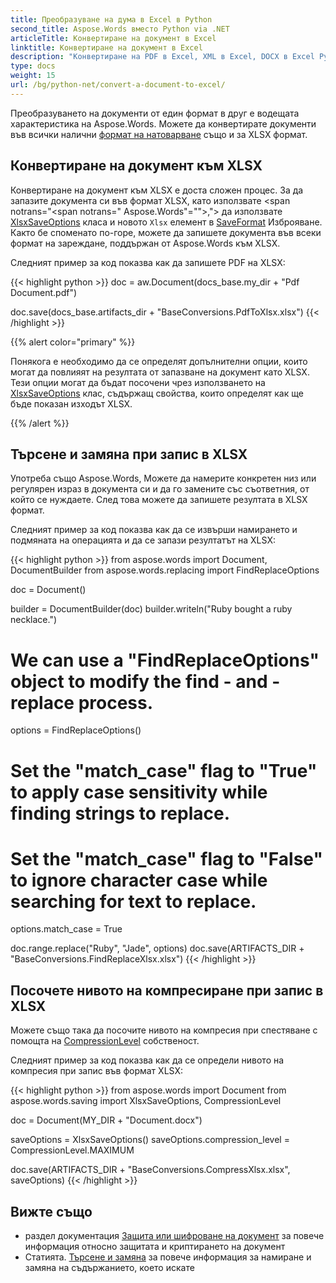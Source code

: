```yaml
---
title: Преобразуване на дума в Excel в Python
second_title: Aspose.Words вместо Python via .NET
articleTitle: Конвертиране на документ в Excel
linktitle: Конвертиране на документ в Excel
description: "Конвертиране на PDF в Excel, XML в Excel, DOCX в Excel Python. Запис на документ в различни формати за XLSX чрез Python."
type: docs
weight: 15
url: /bg/python-net/convert-a-document-to-excel/
---
```


Преобразуването на документи от един формат в друг е водещата характеристика на Aspose.Words. Можете да конвертирате документи във всички налични [формат на натоварване](https://reference.aspose.com/words/python-net/aspose.words/loadformat/) също и за XLSX формат.

## Конвертиране на документ към XLSX

Конвертиране на документ към XLSX е доста сложен процес. За да запазите документа си във формат XLSX, като използвате <span notrans="<span notrans=" Aspose.Words"=""></span>,"> да използвате [XlsxSaveOptions](https://reference.aspose.com/words/python-net/aspose.words.saving/xlsxsaveoptions/) класа и новото `Xlsx` елемент в [SaveFormat](https://reference.aspose.com/words/python-net/aspose.words/saveformat/) Изброяване. Както бе споменато по-горе, можете да запишете документа във всеки формат на зареждане, поддържан от Aspose.Words към XLSX.

Следният пример за код показва как да запишете PDF на XLSX:

{{< highlight python >}}
doc = aw.Document(docs_base.my_dir + "Pdf Document.pdf")

doc.save(docs_base.artifacts_dir + "BaseConversions.PdfToXlsx.xlsx")
{{< /highlight >}}

{{% alert color="primary" %}}

Понякога е необходимо да се определят допълнителни опции, които могат да повлияят на резултата от запазване на документ като XLSX. Тези опции могат да бъдат посочени чрез използването на [XlsxSaveOptions](https://reference.aspose.com/words/python-net/aspose.words.saving/xlsxsaveoptions/) клас, съдържащ свойства, които определят как ще бъде показан изходът XLSX.

{{% /alert %}}

## Търсене и замяна при запис в XLSX

Употреба също Aspose.Words, Можете да намерите конкретен низ или регулярен израз в документа си и да го замените със съответния, от който се нуждаете. След това можете да запишете резултата в XLSX формат.

Следният пример за код показва как да се извърши намирането и подмяната на операцията и да се запази резултатът на XLSX:

{{< highlight python >}}
from aspose.words import Document, DocumentBuilder
from aspose.words.replacing import FindReplaceOptions

doc =  Document()

builder = DocumentBuilder(doc)
builder.writeln("Ruby bought a ruby necklace.")

# We can use a "FindReplaceOptions" object to modify the find - and -replace process.
options = FindReplaceOptions()

# Set the "match_case" flag to "True" to apply case sensitivity while finding strings to replace.
# Set the "match_case" flag to "False" to ignore character case while searching for text to replace.
options.match_case = True

doc.range.replace("Ruby", "Jade", options)
doc.save(ARTIFACTS_DIR + "BaseConversions.FindReplaceXlsx.xlsx")
{{< /highlight >}}

## Посочете нивото на компресиране при запис в XLSX

Можете също така да посочите нивото на компресия при спестяване с помощта на [CompressionLevel](https://reference.aspose.com/words/python-net/aspose.words.saving/xlsxsaveoptions/compression_level/) собственост.

Следният пример за код показва как да се определи нивото на компресия при запис във формат XLSX:

{{< highlight python >}}
from aspose.words import Document
from aspose.words.saving import XlsxSaveOptions, CompressionLevel

doc = Document(MY_DIR + "Document.docx")

saveOptions = XlsxSaveOptions()
saveOptions.compression_level = CompressionLevel.MAXIMUM

doc.save(ARTIFACTS_DIR + "BaseConversions.CompressXlsx.xlsx", saveOptions)
{{< /highlight >}}

## Вижте също

- раздел документация [Защита или шифроване на документ](/words/bg/python-net/protect-or-encrypt-a-document/) за повече информация относно защитата и криптирането на документ
- Статията. [Търсене и замяна](/words/bg/python-net/find-and-replace/) за повече информация за намиране и замяна на съдържанието, което искате
